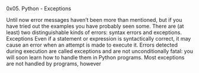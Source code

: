 0x05. Python - Exceptions

Until now error messages haven’t been more than mentioned, but if you have tried out the examples you have probably seen some. There are (at least) two distinguishable kinds of errors: syntax errors and exceptions.
Exceptions
Even if a statement or expression is syntactically correct, it may cause an error when an attempt is made to execute it. Errors detected during execution are called exceptions and are not unconditionally fatal: you will soon learn how to handle them in Python programs. Most exceptions are not handled by programs, however
